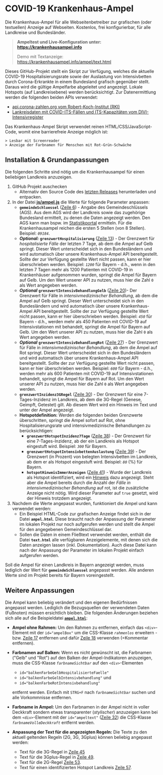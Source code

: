 # COVID-19 Krankenhaus-Ampel

Die Krankenhaus-Ampel für alle Webseitenbetreiber zur grafischen (oder textuellen) Anzeige auf Webseiten. 
Kostenlos, frei konfigurierbar, für alle Landkreise und Bundesländer. 

> **Ampeltest und Live-Konfiguration unter: https://krankenhausampel.info** 
> 
> Demo mit Textanzeige: https://krankenhausampel.info/ampel/text.html

Dieses GitHub-Projekt stellt ein Skript zur Verfügung, welches die aktuelle COVID-19 Hospitalisierungsrate sowie der Auslastung von Intensivbetten durch Corona-Erkrankte in einem Bundesland grafisch gegenüber stellt. Daraus wird die gültige Ampelfarbe abgeleitet und angezeigt. Lokale Hotspots (auf Landkreisebene) werden berücksichtigt. 
Zur Datenermittlung werden die folgenden beiden APIs verwendet:
* [api.corona-zahlen.org vom Robert-Koch-Institut (RKI)](https://api.corona-zahlen.org)
* [Lankreisdaten mit COVID-ITS-Fällen und ITS-Kapazitäten vom DIVI-Intensivregister](https://www.intensivregister.de/#/aktuelle-lage/downloads)

Das Krankenhaus-Ampel Skript verwendet reinen HTML/CSS/JavaScript-Code, womit eine barrierefreie Anzeige möglich ist: 
    
    > Lesbar mit Screenreader
    > Anzeige der Farbnamen für Menschen mit Rot-Grün-Schwäche


## Installation & Grundanpassungen
Die folgenden Schritte sind nötig um die Krankenhausampel für einen beliebigen Landkreis anzuzeigen.
 1) GitHub Projekt auschecken 
    * Alternativ den Source Code des [letzten Releases](https://github.com/mario-fliegner/ffg_krankenhausampel/releases) herunterladen und entpacken.
 2) In der Datei **[js/ampel.js](./js/ampel.js)** die Werte für folgende Parameter anpassen:
    * **`gemeindeSchluessel`** ([Zeile 6](js/ampel.js#L6)) - Angabe des Gemeindeschlüssels (AGS). Aus dem AGS wird der Landkreis sowie das zugehörige Bundesland ermittelt, zu denen die Daten angezeigt werden. Den AGS kann man bspw. im [Statistikportal](https://www.statistikportal.de/de/gemeindeverzeichnis) ermitteln. Für die Krankenhausampel reichen die ersten 5 Stellen (von 8 Stellen). Beispiel: *`09184`*.
    * **_Optional:_** **`grenzwertHospitalisierung`** ([Zeile 13](js/ampel.js#L13)) - Der Grenzwert für _hospitalisierte Fälle_ der letzten 7 Tage, ab dem die Ampel auf Gelb springt. Dieser Wert unterscheidet sich in den Bundesländern und wird automatisch über unsere Krankenhaus-Ampel API bereitgestellt. Sollte der zur Verfügung gestellte Wert nicht passen, kann er hier überschrieben werden. Beispiel: *`1200`* für Bayern - d.h., wenn in den letzten 7 Tagen mehr als 1200 Patienten mit COVID-19 in Krankenhäuser aufgenommen wurden, springt die Ampel für Bayern auf Gelb. Um den Wert unserer API zu nutzen, muss hier die Zahl `0` als Wert angegeben werden.
    * **_Optional_** **`grenzwertIntensivBehandlungGelb`** ([Zeile 20](js/ampel.js#L20))- Der Grenzwert für Fälle in _intensivmedizinischer Behandlung_, ab dem die Ampel auf Gelb springt. Dieser Wert unterscheidet sich in den Bundesländern und wird automatisch über unsere Krankenhaus-Ampel API bereitgestellt. Sollte der zur Verfügung gestellte Wert nicht passen, kann er hier überschrieben werden. Beispiel: *`450`* für Bayern - d.h., werden mehr als 450 Patienten mit COVID-19 auf Intensivstationen mit behandelt, springt die Ampel für Bayern auf Gelb. Um den Wert unserer API zu nutzen, muss hier die Zahl `0` als Wert angegeben werden.
    * **_Optional_** **`grenzwertIntensivBehandlungRot`** ([Zeile 27](js/ampel.js#L27)) - Der Grenzwert für Fälle in _intensivmedizinischer Behandlung_, ab dem die Ampel auf Rot springt. Dieser Wert unterscheidet sich in den Bundesländern und wird automatisch über unsere Krankenhaus-Ampel API bereitgestellt. Sollte der zur Verfügung gestellte Wert nicht passen, kann er hier überschrieben werden. Beispiel: *`600`* für Bayern - d.h., werden mehr als 600 Patienten mit COVID-19 auf Intensivstationen behandelt, springt die Ampel für Bayern auf Rot. Um den Wert unserer API zu nutzen, muss hier die Zahl `0` als Wert angegeben werden.
    * **`grenzwertInzidenz3GRegel`** ([Zeile 30](js/ampel.js#L30)) - Der Grenzwert für eine 7-Tages-Inzidenz im Landkreis, ab dem die 3G-Regel (Genese, Geimpft, Getestet) gilt. Ab diesem Wert wird ein Hinweis im Text und unter der Ampel angezeigt.
    * **Hotspotdefinition:** Werden die folgenden beiden Grenzwerte überschritten, springt die Ampel sofort auf Rot, ohne Hospitalisierungsrate und intensivmedizinische Behandlungen zu berücksichtigen:
        * **`grenzwertHotspotInzidenz7Tage`** ([Zeile 38](js/ampel.js#L38)) - Der Grenzwert für eine 7-Tages-Inzidenz, ab der ein Landkreis als Hotspot eingestuft wird. Beispiel: *`300`* für Bayern.
        * **`grenzwertHotspotIntensivbettenAuslastung`** ([Zeile 39](js/ampel.js#L39)) - Der Grenzwert (in Prozent) von belegten Intensivbetten im Landkreis, ab dem er als Hotspot eingestuft wird. Beispiel: *`80`* (%) für Bayern. 
        * **`hotspotHinweisImmerAnzeigen`** ([Zeile 41](js/ampel.js#L41)) - Wurde der Landkreis als Hotspot identifiziert, wird ein [Hinweis](/ampel.html#L57) dazu angezeigt. Steht aber die Ampel bereits durch die Anzahl der _Fälle in intensivmedizinischer Behandlung_ auf rot, ist die zusätzliche Anzeige nicht nötig. Wird dieser Parameter auf `true` gesetzt, wird der Hinweis trotzdem angezeigt.
3) Nachdem die Werte angepasst wurden, funktioniert die Ampel und kann verwendet werden:
    * Ein Beispiel HTML-Code zur grafischen Anzeige findet sich in der Datei **`ampel.html`**. Diese braucht nach der Anpassung der Parameter im lokalen Projekt nur noch aufgerufen werden und stellt die Ampel für den angegebenen Gemeindeschlüssel dar.
    * Sollen die Daten in einem Fließtext verwendet werden, enthält die Datei **`text.html`** alle verfügbaren Anzeigelemente, mit denen sich die Daten anzeigen lassen (inkl. Dokumentation). Auch diese Datei kann nach der Anpassung der Parameter im lokalen Projekt einfach aufgerufen werden. 
        
Soll die Ampel für einen Landkreis in Bayern angezeigt werden, muss lediglich der Wert für **`gemeindeSchluessel`** angepasst werden. Alle anderen Werte sind im Projekt bereits für Bayern voreingestellt.

## Weitere Anpassungen
Die Ampel kann beliebig verändert und den eigenen Bedürfnissen angepasst werden. Lediglich die Bezugsquellen der verwendeten Daten (Fußnoten) müssen ersichtlich bleiben. Die folgenden Änderungen beziehen sich alle auf die Beispieldatei [**`ampel.html`**](ampel.html): 

* **Ampel ohne Rahmen:** Um den Rahmen zu entfernen, einfach das `<div>`-Element mit der `id="ampelBox"` um die CSS-Klasse _`rahmenlos`_ erweitern - bzw. [Zeile 17](ampel.html#L17) entfernen und dafür [Zeile 18](ampel.html#L18) verwenden (=Kommentar entfernen). 
* **Farbnamen auf Balken:** Wenn es nicht gewünscht ist, die Farbnamen ("Gelb" und "Rot") auf den Balken der Ampel-Indikatoren anzuzeigen, muss  die CSS-Klasse _`farbnameSichtbar`_ auf den `<div>`-Elementen
     * `id="balkenFarbeGelbHospitalisierteFaelle"`
     * `id="balkenFarbeGelbIntensivbehandlung"` und
     * `id="balkenFarbeRotIntensivbehandlung"`
     
     entfernt werden. Einfach mit `STRG+F` nach _`farbnameSichtbar`_ suchen und alle Vorkommnisse entfernen.

* **Farbname in Ampel:** Um den Farbnamen in der Ampel nicht in voller Deckkraft sondern etwas transparenter (_stylischer_) anzuzeigen kann bei dem `<div>`-Element mit der `id="ampeltext"` ([Zeile 32](ampel.html#L32)) die CSS-Klasse _`farbnameVolleDeckkraft`_ entfernt werden.

* **Anpassung der Text für die angezeigten Regeln:** Die Texte zu den aktuell geltenden Regeln (2G, 3G, 3Gplus) können beliebig angepasst werden: 
   * Text für die 3G-Regel in [Zeile 45](ampel.html#L45)
   * Text für die 3Gplus-Regel in [Zeile 49](ampel.html#L49). 
   * Text für die 2G-Regel [Zeile 53](ampel.html#L53). 
   * Text für einen identifizierten Hotspot Landkreis [Zeile 57](ampel.html#L57). 

